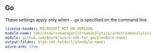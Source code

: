 ## Go

These settings apply only when `--go` is specified on the command line.

``` yaml $(go) && $(track2)
license-header: MICROSOFT_MIT_NO_VERSION
module-name: sdk/resourcemanager/streamanalytics/armstreamanalytics
module: github.com/Azure/azure-sdk-for-go/$(module-name)
output-folder: $(go-sdk-folder)/$(module-name)
azure-arm: true
```
